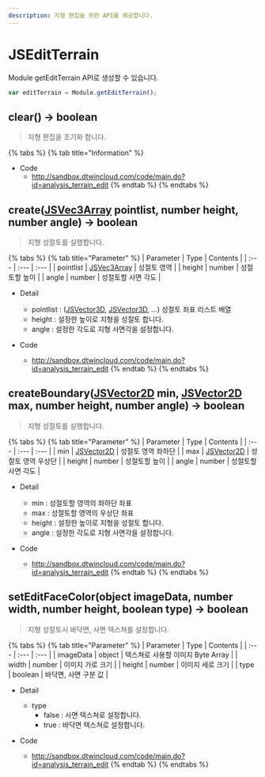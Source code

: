 ```yaml
---
description: 지형 편집을 위한 API를 제공합니다.
---
```


# JSEditTerrain

Module getEditTerrain API로 생성할 수 있습니다.

```javascript
var editTerrain = Module.getEditTerrain();
```

## clear\(\) → boolean

> 지형 편집을 초기화 합니다.

{% tabs %}
{% tab title="Information" %}

* Code
  * http://sandbox.dtwincloud.com/code/main.do?id=analysis_terrain_edit
{% endtab %}
{% endtabs %}

## create\([JSVec3Array](../core/jsvec3aray.md) pointlist, number height, number angle\) → boolean

> 지형 성절토를 실행합니다.

{% tabs %}
{% tab title="Parameter" %}
| Parameter | Type | Contents |
| :--- | :--- | :--- |
| pointlist | [JSVec3Array](../core/jsvec3aray.md) | 성절토 영역 |
| height | number | 성절토할 높이 |
| angle | number | 성절토할 사면 각도 |

* Detail
  * pointlist : ([JSVector3D](JSVector3D.md), [JSVector3D](JSVector3D.md), ...) 성절토 좌표 리스트 배열
  * height : 설정한 높이로 지형을 성절토 합니다.
  * angle : 설정한 각도로 지형 사면각을 설정합니다.

* Code
  * http://sandbox.dtwincloud.com/code/main.do?id=analysis_terrain_edit
{% endtab %}
{% endtabs %}

## createBoundary\([JSVector2D](../core/jsvector2d.md) min, [JSVector2D](../core/jsvector2d.md) max, number height, number angle\) → boolean

> 지형 성절토를 실행합니다.

{% tabs %}
{% tab title="Parameter" %}
| Parameter | Type | Contents |
| :--- | :--- | :--- |
| min | [JSVector2D](../core/jsvector2d.md) | 성절토 영역 좌하단 |
| max | [JSVector2D](../core/jsvector2d.md) | 성절토 영역 우상단 |
| height | number | 성절토할 높이 |
| angle | number | 성절토할 사면 각도 |

* Detail
  * min : 성절토할 영역의 좌하단 좌표
  * max : 성절토할 영역의 우상단 좌표
  * height : 설정한 높이로 지형을 성절토 합니다.
  * angle : 설정한 각도로 지형 사면각을 설정합니다.

* Code
  * http://sandbox.dtwincloud.com/code/main.do?id=analysis_terrain_edit
{% endtab %}
{% endtabs %}

## setEditFaceColor\(object imageData, number width, number height, boolean type\) → boolean

> 지형 성절토시 바닥면, 사면 텍스쳐를 설정합니다.

{% tabs %}
{% tab title="Parameter" %}
| Parameter | Type | Contents |
| :--- | :--- | :--- |
| imageData | object | 텍스쳐로 사용할 이미지 Byte Array |
| width | number | 이미지 가로 크기 |
| height | number | 이미지 세로 크기 |
| type | boolean | 바닥면, 사면 구분 값 |

* Detail
  * type
    * false : 사면 텍스쳐로 설정합니다.
    * true : 바닥면 텍스쳐로 설정합니다.
  
* Code
  * http://sandbox.dtwincloud.com/code/main.do?id=analysis_terrain_edit
{% endtab %}
{% endtabs %}
